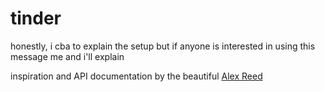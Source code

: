 # tinder

honestly, i cba to explain the setup but if anyone is interested in using this message me and i'll explain

inspiration and API documentation by the beautiful [Alex Reed](https://github.com/0xdeafcafe)
